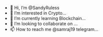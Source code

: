 - 👋 Hi, I’m @SandyRuless
- 👀 I’m interested in Crypto...
- 🌱 I’m currently learning Blockchain...
- 💞️ I’m looking to collaborate on ...
- 📫 How to reach me @samraj19 telegram...

<!---
SandyRuless/SandyRuless is a ✨ special ✨ repository because its `README.md` (this file) appears on your GitHub profile.
You can click the Preview link to take a look at your changes.
--->
